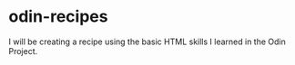 # odin-recipes
I will be creating a recipe using the basic HTML skills I learned in the Odin Project. 